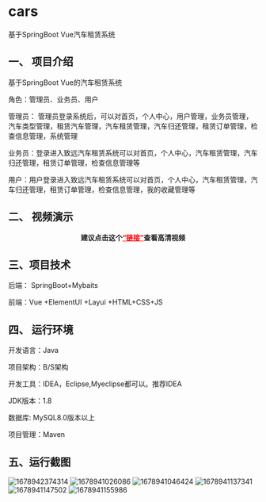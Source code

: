 # cars
基于SpringBoot Vue汽车租赁系统
## 一、 项目介绍
基于SpringBoot Vue的汽车租赁系统

角色：管理员、业务员、用户

管理员： 管理员登录系统后，可以对首页，个人中心，用户管理，业务员管理，汽车类型管理，租赁汽车管理，汽车租赁管理，汽车归还管理，租赁订单管理，检查信息管理，系统管理

业务员：登录进入致远汽车租赁系统可以对首页，个人中心，汽车租赁管理，汽车归还管理，租赁订单管理，检查信息管理等

用户：用户登录进入致远汽车租赁系统可以对首页，个人中心，汽车租赁管理，汽车归还管理，租赁订单管理，检查信息管理，我的收藏管理等
## 二、 视频演示

<p style="text-align: center;"><strong><span class="ne-text">建议点击这个</span><a style="color: #ff0000;" href="https://www.bilibili.com/video/BV1vx4y1P7nQ/?spm_id_from=333.999.0.0&vd_source=b5789de9f485ad6d0cfaeca1ad4b230c">“链接”</a>查看高清视频</strong></p>


## 三、项目技术
后端： SpringBoot+Mybaits

前端：Vue +ElementUI +Layui +HTML+CSS+JS

 

## 四、 运行环境
开发语言：Java

项目架构：B/S架构

开发工具：IDEA，Eclipse,Myeclipse都可以。推荐IDEA

JDK版本：1.8

数据库: MySQL8.0版本以上

项目管理：Maven

## 五、运行截图
![1678942374314](https://user-images.githubusercontent.com/124327024/235069166-5edcf2e5-08ac-4cf0-93d4-31c01a7125d3.jpg)
![1678941026086](https://user-images.githubusercontent.com/124327024/235069170-f90ef3b4-fea3-46a2-be5b-cbcbb8699637.jpg)
![1678941046424](https://user-images.githubusercontent.com/124327024/235069175-8bed04e3-331d-492f-a3bb-c289d112d883.jpg)
![1678941137341](https://user-images.githubusercontent.com/124327024/235069184-e071c1ca-4597-49f6-a765-b36c2c1823ef.jpg)
![1678941147502](https://user-images.githubusercontent.com/124327024/235069186-9f89c382-d6ba-43df-a187-638bf50e9f05.jpg)
![1678941155986](https://user-images.githubusercontent.com/124327024/235069191-e4a85e55-6330-4c37-a678-38af13352f2f.jpg)
